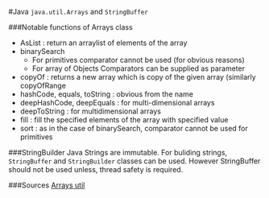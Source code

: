 #Java ```java.util.Arrays``` and ```StringBuffer```

###Notable functions of Arrays class
+ AsList : return an arraylist of elements of the array
+ binarySearch
  + For primitives comparator cannot be used (for obvious reasons)
  + For array of Objects Comparators can be supplied as parameter
+ copyOf : returns a new array which is copy of the given array (similarly copyOfRange
+ hashCode, equals, toString : obvious from the name
+ deepHashCode, deepEquals : for multi-dimensional arrays 
+ deepToString : for multidimensional arrays
+ fill : fill the specified elements of the array with specified value
+ sort : as in the case of binarySearch, comparator cannot be used for primitives

###StringBuilder
Java Strings are immutable. For buliding strings, ```StringBuffer``` and ```StringBuilder``` classes can be used. However StringBuffer should not be used unless, thread safety is required.

###Sources
[Arrays util](http://docs.oracle.com/javase/7/docs/api/java/util/Arrays.html)
